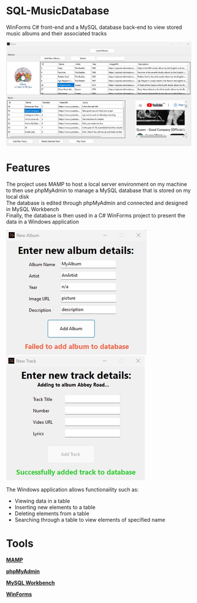 # SQL-MusicDatabase

 WinForms C# front-end and a MySQL database back-end to view stored music albums and their associated tracks  
 
 ![](media/banner1.jpg)
 
 # Features  
 
 The project uses MAMP to host a local server environment on my machine to then use phpMyAdmin to manage a MySQL database that is stored on my local disk    
 The database is edited through phpMyAdmin and connected and designed in MySQL Workbench  
 Finally, the database is then used in a C# WinForms project to present the data in a Windows application  
 
 ![](media/banner2.jpg) ![](media/banner3.jpg)
 
 
 The Windows application allows functionaility such as:  
 - Viewing data in a table  
 - Inserting new elements to a table  
 - Deleting elements from a table  
 - Searching through a table to view elements of specified name

# Tools  

 [**MAMP**](https://www.mamp.info/en/windows/)  
 
 [**phpMyAdmin**](https://www.phpmyadmin.net/)
 
 [**MySQL Workbench**](https://www.mysql.com/products/workbench/)
 
 [**WinForms**](https://learn.microsoft.com/en-us/dotnet/desktop/winforms/?view=netframeworkdesktop-4.8)
 
